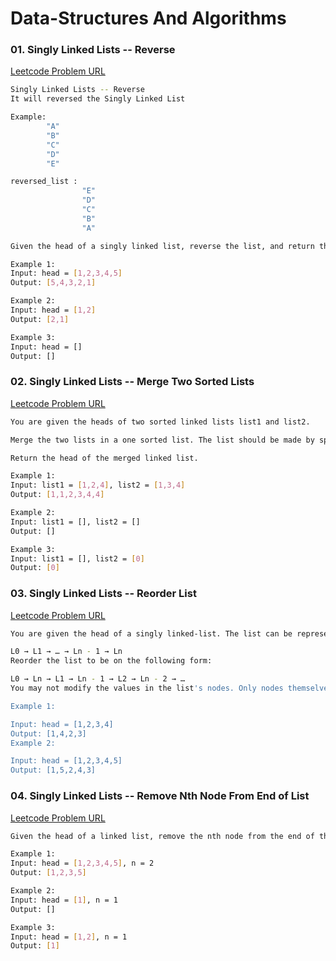 # Data-Structures And Algorithms

### 01. Singly Linked Lists -- Reverse

[Leetcode Problem URL](https://leetcode.com/problems/reverse-linked-list/)

```bash
Singly Linked Lists -- Reverse
It will reversed the Singly Linked List

Example:
        "A"
        "B"
        "C"
        "D"
        "E"

reversed_list :
                "E"
                "D"
                "C"
                "B"
                "A"

Given the head of a singly linked list, reverse the list, and return the reversed list.

Example 1:
Input: head = [1,2,3,4,5]
Output: [5,4,3,2,1]

Example 2:
Input: head = [1,2]
Output: [2,1]

Example 3:
Input: head = []
Output: []
```

### 02. Singly Linked Lists -- Merge Two Sorted Lists

[Leetcode Problem URL](https://leetcode.com/problems/merge-two-sorted-lists/)

```bash
You are given the heads of two sorted linked lists list1 and list2.

Merge the two lists in a one sorted list. The list should be made by splicing together the nodes of the first two lists.

Return the head of the merged linked list.

Example 1:
Input: list1 = [1,2,4], list2 = [1,3,4]
Output: [1,1,2,3,4,4]

Example 2:
Input: list1 = [], list2 = []
Output: []

Example 3:
Input: list1 = [], list2 = [0]
Output: [0]
```

### 03. Singly Linked Lists -- Reorder List

[Leetcode Problem URL](https://leetcode.com/problems/reorder-list/)

```bash
You are given the head of a singly linked-list. The list can be represented as:

L0 → L1 → … → Ln - 1 → Ln
Reorder the list to be on the following form:

L0 → Ln → L1 → Ln - 1 → L2 → Ln - 2 → …
You may not modify the values in the list's nodes. Only nodes themselves may be changed.

Example 1:

Input: head = [1,2,3,4]
Output: [1,4,2,3]
Example 2:

Input: head = [1,2,3,4,5]
Output: [1,5,2,4,3]
```

### 04. Singly Linked Lists -- Remove Nth Node From End of List

[Leetcode Problem URL](https://leetcode.com/problems/remove-nth-node-from-end-of-list/)

```bash
Given the head of a linked list, remove the nth node from the end of the list and return its head.

Example 1:
Input: head = [1,2,3,4,5], n = 2
Output: [1,2,3,5]

Example 2:
Input: head = [1], n = 1
Output: []

Example 3:
Input: head = [1,2], n = 1
Output: [1]
```